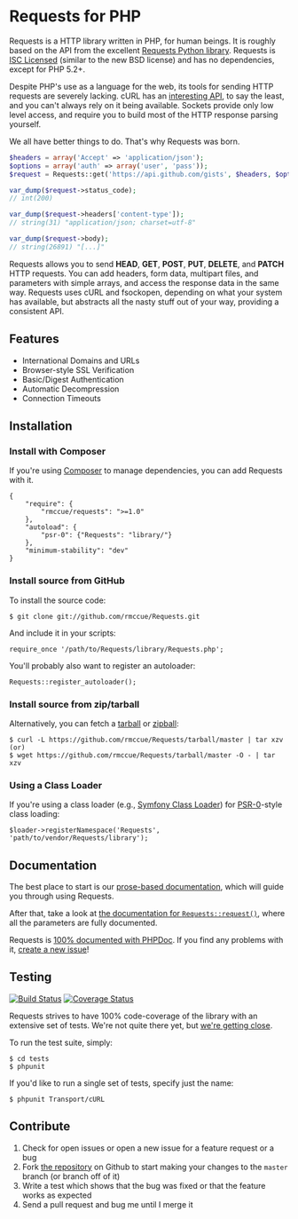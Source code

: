 Requests for PHP
================

Requests is a HTTP library written in PHP, for human beings. It is roughly
based on the API from the excellent [Requests Python
library](http://python-requests.org/). Requests is [ISC
Licensed](https://github.com/rmccue/Requests/blob/master/LICENSE) (similar to
the new BSD license) and has no dependencies, except for PHP 5.2+.

Despite PHP's use as a language for the web, its tools for sending HTTP requests
are severely lacking. cURL has an
[interesting API](http://php.net/manual/en/function.curl-setopt.php), to say the
least, and you can't always rely on it being available. Sockets provide only low
level access, and require you to build most of the HTTP response parsing
yourself.

We all have better things to do. That's why Requests was born.

```php
$headers = array('Accept' => 'application/json');
$options = array('auth' => array('user', 'pass'));
$request = Requests::get('https://api.github.com/gists', $headers, $options);

var_dump($request->status_code);
// int(200)

var_dump($request->headers['content-type']);
// string(31) "application/json; charset=utf-8"

var_dump($request->body);
// string(26891) "[...]"
```

Requests allows you to send  **HEAD**, **GET**, **POST**, **PUT**, **DELETE**, 
and **PATCH** HTTP requests. You can add headers, form data, multipart files, 
and parameters with simple arrays, and access the response data in the same way. 
Requests uses cURL and fsockopen, depending on what your system has available, 
but abstracts all the nasty stuff out of your way, providing a consistent API.


Features
--------

- International Domains and URLs
- Browser-style SSL Verification
- Basic/Digest Authentication
- Automatic Decompression
- Connection Timeouts


Installation
------------

### Install with Composer
If you're using [Composer](https://github.com/composer/composer) to manage
dependencies, you can add Requests with it.

    {
        "require": {
            "rmccue/requests": ">=1.0"
        },
        "autoload": {
            "psr-0": {"Requests": "library/"}
        },
        "minimum-stability": "dev"
    }

### Install source from GitHub
To install the source code:

    $ git clone git://github.com/rmccue/Requests.git

And include it in your scripts:

    require_once '/path/to/Requests/library/Requests.php';

You'll probably also want to register an autoloader:

    Requests::register_autoloader();


### Install source from zip/tarball
Alternatively, you can fetch a [tarball][] or [zipball][]:

    $ curl -L https://github.com/rmccue/Requests/tarball/master | tar xzv
    (or)
    $ wget https://github.com/rmccue/Requests/tarball/master -O - | tar xzv

[tarball]: https://github.com/rmccue/Requests/tarball/master
[zipball]: https://github.com/rmccue/Requests/zipball/master


### Using a Class Loader
If you're using a class loader (e.g., [Symfony Class Loader][]) for
[PSR-0][]-style class loading:

    $loader->registerNamespace('Requests', 'path/to/vendor/Requests/library');

[Symfony Class Loader]: https://github.com/symfony/ClassLoader
[PSR-0]: https://github.com/php-fig/fig-standards/blob/master/accepted/PSR-0.md


Documentation
-------------
The best place to start is our [prose-based documentation][], which will guide
you through using Requests.

After that, take a look at [the documentation for
`Requests::request()`][request_method], where all the parameters are fully
documented.

Requests is [100% documented with PHPDoc](http://requests.ryanmccue.info/api/).
If you find any problems with it, [create a new
issue](https://github.com/rmccue/Requests/issues/new)!

[prose-based documentation]: https://github.com/rmccue/Requests/blob/master/docs/README.md
[request_method]: http://requests.ryanmccue.info/api/class-Requests.html#_request

Testing
-------
[![Build Status](https://secure.travis-ci.org/rmccue/Requests.png?branch=master)](http://travis-ci.org/rmccue/Requests)
[![Coverage Status](https://coveralls.io/repos/rmccue/Requests/badge.png?branch=master)](https://coveralls.io/r/rmccue/Requests?branch=master)

Requests strives to have 100% code-coverage of the library with an extensive
set of tests. We're not quite there yet, but [we're getting
close](http://requests.ryanmccue.info/coverage/).

To run the test suite, simply:

    $ cd tests
    $ phpunit

If you'd like to run a single set of tests, specify just the name:

    $ phpunit Transport/cURL

Contribute
----------

1. Check for open issues or open a new issue for a feature request or a bug
2. Fork [the repository][] on Github to start making your changes to the
    `master` branch (or branch off of it)
3. Write a test which shows that the bug was fixed or that the feature works as expected
4. Send a pull request and bug me until I merge it

[the repository]: https://github.com/rmccue/Requests
